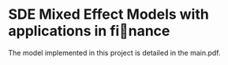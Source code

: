 # SDE Mixed Effect Models with applications in finance
The model implemented in this project is detailed in the main.pdf.